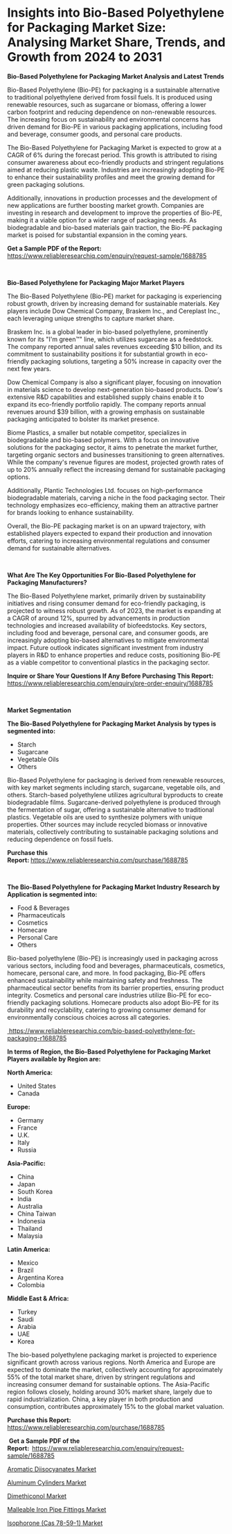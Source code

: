 <p><h1>Insights into Bio-Based Polyethylene for Packaging Market Size: Analysing Market Share, Trends, and Growth from 2024 to 2031</h1></p><p><strong>Bio-Based Polyethylene for Packaging Market Analysis and Latest Trends</strong></p>
<p><p>Bio-Based Polyethylene (Bio-PE) for packaging is a sustainable alternative to traditional polyethylene derived from fossil fuels. It is produced using renewable resources, such as sugarcane or biomass, offering a lower carbon footprint and reducing dependence on non-renewable resources. The increasing focus on sustainability and environmental concerns has driven demand for Bio-PE in various packaging applications, including food and beverage, consumer goods, and personal care products. </p><p>The Bio-Based Polyethylene for Packaging Market is expected to grow at a CAGR of 6% during the forecast period. This growth is attributed to rising consumer awareness about eco-friendly products and stringent regulations aimed at reducing plastic waste. Industries are increasingly adopting Bio-PE to enhance their sustainability profiles and meet the growing demand for green packaging solutions. </p><p>Additionally, innovations in production processes and the development of new applications are further boosting market growth. Companies are investing in research and development to improve the properties of Bio-PE, making it a viable option for a wider range of packaging needs. As biodegradable and bio-based materials gain traction, the Bio-PE packaging market is poised for substantial expansion in the coming years.</p></p>
<p><strong>Get a Sample PDF of the Report:&nbsp;</strong> <a href="https://www.reliableresearchiq.com/enquiry/request-sample/1688785?utm_campaign=1087&utm_medium=2&utm_source=Github&utm_content=ia&utm_term=17102024&utm_id=bio-based-polyethylene-for-packaging">https://www.reliableresearchiq.com/enquiry/request-sample/1688785</a></p>
<p>&nbsp;</p>
<p><strong>Bio-Based Polyethylene for Packaging Major Market Players</strong></p>
<p><p>The Bio-Based Polyethylene (Bio-PE) market for packaging is experiencing robust growth, driven by increasing demand for sustainable materials. Key players include Dow Chemical Company, Braskem Inc., and Cereplast Inc., each leveraging unique strengths to capture market share.</p><p>Braskem Inc. is a global leader in bio-based polyethylene, prominently known for its "I'm green™" line, which utilizes sugarcane as a feedstock. The company reported annual sales revenues exceeding $10 billion, and its commitment to sustainability positions it for substantial growth in eco-friendly packaging solutions, targeting a 50% increase in capacity over the next few years.</p><p>Dow Chemical Company is also a significant player, focusing on innovation in materials science to develop next-generation bio-based products. Dow's extensive R&D capabilities and established supply chains enable it to expand its eco-friendly portfolio rapidly. The company reports annual revenues around $39 billion, with a growing emphasis on sustainable packaging anticipated to bolster its market presence.</p><p>Biome Plastics, a smaller but notable competitor, specializes in biodegradable and bio-based polymers. With a focus on innovative solutions for the packaging sector, it aims to penetrate the market further, targeting organic sectors and businesses transitioning to green alternatives. While the company's revenue figures are modest, projected growth rates of up to 20% annually reflect the increasing demand for sustainable packaging options.</p><p>Additionally, Plantic Technologies Ltd. focuses on high-performance biodegradable materials, carving a niche in the food packaging sector. Their technology emphasizes eco-efficiency, making them an attractive partner for brands looking to enhance sustainability.</p><p>Overall, the Bio-PE packaging market is on an upward trajectory, with established players expected to expand their production and innovation efforts, catering to increasing environmental regulations and consumer demand for sustainable alternatives.</p></p>
<p>&nbsp;</p>
<p><strong>What Are The Key Opportunities For Bio-Based Polyethylene for Packaging Manufacturers?</strong></p>
<p><p>The Bio-Based Polyethylene market, primarily driven by sustainability initiatives and rising consumer demand for eco-friendly packaging, is projected to witness robust growth. As of 2023, the market is expanding at a CAGR of around 12%, spurred by advancements in production technologies and increased availability of biofeedstocks. Key sectors, including food and beverage, personal care, and consumer goods, are increasingly adopting bio-based alternatives to mitigate environmental impact. Future outlook indicates significant investment from industry players in R&D to enhance properties and reduce costs, positioning Bio-PE as a viable competitor to conventional plastics in the packaging sector.</p></p>
<p><strong>Inquire or Share Your Questions If Any Before Purchasing This Report:</strong> <a href="https://www.reliableresearchiq.com/enquiry/pre-order-enquiry/1688785?utm_campaign=1087&utm_medium=2&utm_source=Github&utm_content=ia&utm_term=17102024&utm_id=bio-based-polyethylene-for-packaging">https://www.reliableresearchiq.com/enquiry/pre-order-enquiry/1688785</a></p>
<p>&nbsp;</p>
<p><strong>Market Segmentation</strong></p>
<p><strong>The Bio-Based Polyethylene for Packaging Market Analysis by types is segmented into:</strong></p>
<p><ul><li>Starch</li><li>Sugarcane</li><li>Vegetable Oils</li><li>Others</li></ul></p>
<p><p>Bio-Based Polyethylene for packaging is derived from renewable resources, with key market segments including starch, sugarcane, vegetable oils, and others. Starch-based polyethylene utilizes agricultural byproducts to create biodegradable films. Sugarcane-derived polyethylene is produced through the fermentation of sugar, offering a sustainable alternative to traditional plastics. Vegetable oils are used to synthesize polymers with unique properties. Other sources may include recycled biomass or innovative materials, collectively contributing to sustainable packaging solutions and reducing dependence on fossil fuels.</p></p>
<p><strong>Purchase this Report:&nbsp;</strong><a href="https://www.reliableresearchiq.com/purchase/1688785?utm_campaign=1087&utm_medium=2&utm_source=Github&utm_content=ia&utm_term=17102024&utm_id=bio-based-polyethylene-for-packaging">https://www.reliableresearchiq.com/purchase/1688785</a></p>
<p>&nbsp;</p>
<p><strong>The Bio-Based Polyethylene for Packaging Market Industry Research by Application is segmented into:</strong></p>
<p><ul><li>Food & Beverages</li><li>Pharmaceuticals</li><li>Cosmetics</li><li>Homecare</li><li>Personal Care</li><li>Others</li></ul></p>
<p><p>Bio-based polyethylene (Bio-PE) is increasingly used in packaging across various sectors, including food and beverages, pharmaceuticals, cosmetics, homecare, personal care, and more. In food packaging, Bio-PE offers enhanced sustainability while maintaining safety and freshness. The pharmaceutical sector benefits from its barrier properties, ensuring product integrity. Cosmetics and personal care industries utilize Bio-PE for eco-friendly packaging solutions. Homecare products also adopt Bio-PE for its durability and recyclability, catering to growing consumer demand for environmentally conscious choices across all categories.</p></p>
<p><a href="https://www.reliableresearchiq.com/bio-based-polyethylene-for-packaging-r1688785?utm_campaign=1087&utm_medium=2&utm_source=Github&utm_content=ia&utm_term=17102024&utm_id=bio-based-polyethylene-for-packaging">&nbsp;https://www.reliableresearchiq.com/bio-based-polyethylene-for-packaging-r1688785</a></p>
<p><strong>In terms of Region, the Bio-Based Polyethylene for Packaging Market Players available by Region are:</strong></p>
<p>
    <p> <strong> North America: </strong>
        <ul>
            <li>United States</li>
            <li>Canada</li>
        </ul>
        </p> 
    <p> <strong> Europe: </strong>
        <ul>
            <li>Germany</li>
            <li>France</li>
            <li>U.K.</li>
            <li>Italy</li>
            <li>Russia</li>
        </ul>
        </p> 
    <p> <strong> Asia-Pacific: </strong>
        <ul>
            <li>China</li>
            <li>Japan</li>
            <li>South Korea</li>
            <li>India</li>
            <li>Australia</li>
            <li>China Taiwan</li>
            <li>Indonesia</li>
            <li>Thailand</li>
            <li>Malaysia</li>
        </ul>
        </p> 
    <p> <strong> Latin America: </strong>
        <ul>
            <li>Mexico</li>
            <li>Brazil</li>
            <li>Argentina Korea</li>
            <li>Colombia</li>
        </ul>
        </p> 
    <p> <strong> Middle East & Africa: </strong>
        <ul>
            <li>Turkey</li>
            <li>Saudi</li>
            <li>Arabia</li>
            <li>UAE</li>
            <li>Korea</li>
        </ul>
    </p>
    </p>
<p><p>The bio-based polyethylene packaging market is projected to experience significant growth across various regions. North America and Europe are expected to dominate the market, collectively accounting for approximately 55% of the total market share, driven by stringent regulations and increasing consumer demand for sustainable options. The Asia-Pacific region follows closely, holding around 30% market share, largely due to rapid industrialization. China, a key player in both production and consumption, contributes approximately 15% to the global market valuation.</p></p>
<p><strong>Purchase this Report: </strong><a href="https://www.reliableresearchiq.com/purchase/1688785?utm_campaign=1087&utm_medium=2&utm_source=Github&utm_content=ia&utm_term=17102024&utm_id=bio-based-polyethylene-for-packaging">https://www.reliableresearchiq.com/purchase/1688785</a></p>
<p>&nbsp;<strong>Get a Sample PDF of the Report:&nbsp;&nbsp;</strong><a href="https://www.reliableresearchiq.com/enquiry/request-sample/1688785?utm_campaign=1087&utm_medium=2&utm_source=Github&utm_content=ia&utm_term=17102024&utm_id=bio-based-polyethylene-for-packaging">https://www.reliableresearchiq.com/enquiry/request-sample/1688785</a></p>
<p><strong></strong></p>
<p><p><a href="https://github.com/vitacbq/Market-Research-Report-List-1/blob/main/aromatic-diisocyanates-market.md?utm_campaign=1087&utm_medium=2&utm_source=Github&utm_content=ia&utm_term=17102024&utm_id=bio-based-polyethylene-for-packaging">Aromatic Diisocyanates Market</a></p><p><a href="https://issuu.com/reportprime-2/docs/aluminum-cylinders-market-size-2030_0f58e4bc70f74a?utm_campaign=1087&utm_medium=2&utm_source=Github&utm_content=ia&utm_term=17102024&utm_id=bio-based-polyethylene-for-packaging">Aluminum Cylinders Market</a></p><p><a href="https://www.linkedin.com/pulse/strategic-market-insights-navigating-global-dimethiconol-nwphf?utm_campaign=1087&utm_medium=2&utm_source=Github&utm_content=ia&utm_term=17102024&utm_id=bio-based-polyethylene-for-packaging">Dimethiconol Market</a></p><p><a href="https://www.linkedin.com/pulse/malleable-iron-pipe-fittings-market-shifts-strategic-analysis-2uuxe?utm_campaign=1087&utm_medium=2&utm_source=Github&utm_content=ia&utm_term=17102024&utm_id=bio-based-polyethylene-for-packaging">Malleable Iron Pipe Fittings Market</a></p><p><a href="https://github.com/wydramppetrox/Market-Research-Report-List-1/blob/main/isophorone-cas-78-59-1-market.md?utm_campaign=1087&utm_medium=2&utm_source=Github&utm_content=ia&utm_term=17102024&utm_id=bio-based-polyethylene-for-packaging">Isophorone (Cas 78-59-1) Market</a></p></p>
